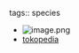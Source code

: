 tags:: species

- ![image.png](https://peach-geographical-bat-397.mypinata.cloud/ipfs/Qme1his97vRfnV6fXmFYQ1kfb4CwJDHC9aEJu1vEALmJVM)
- [tokopedia](https://www.tokopedia.com/philocasiagarden/encephalartos-ferox-seedlings?extParam=ivf%3Dfalse%26src%3Dsearch)